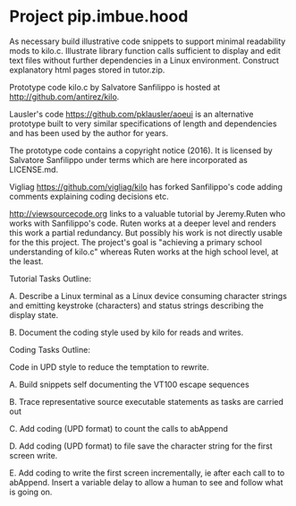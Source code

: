 # Project pip.imbue.hood 

  As necessary build illustrative code snippets to support 
  minimal readability mods to kilo.c. Illustrate library function 
  calls sufficient to display and edit text files without further 
  dependencies in a Linux environment. Construct explanatory html
  pages stored in tutor.zip.

  Prototype code kilo.c by Salvatore Sanfilippo is hosted at
  http://github.com/antirez/kilo.

  Lausler's code https://github.com/pklausler/aoeui is an alternative
  prototype built to very similar specifications of length and
  dependencies and has been used by the author for years. 

  The prototype code contains a copyright notice (2016). It is 
  licensed by Salvatore Sanfilippo under terms which are here 
  incorporated as LICENSE.md. 

  Vigliag https://github.com/vigliag/kilo has forked Sanfilippo's code 
  adding comments explaining coding decisions etc.

  http://viewsourcecode.org links to a valuable tutorial by Jeremy.Ruten
  who works with Sanfilippo's code. Ruten works at a deeper level and 
  renders this work a partial redundancy. But possibly his work is 
  not directly usable for the this project. The project's
  goal is "achieving a primary school understanding of kilo.c"
  whereas Ruten works at the high school level, at the least.
  
  Tutorial Tasks Outline:

  A. Describe a Linux terminal as a Linux device consuming character
     strings and emitting keystroke (characters) and status strings
     describing the display state.

  B. Document the coding style used by kilo for reads and writes.

  Coding Tasks Outline:

  Code in UPD style to reduce the temptation to rewrite.

  A. Build snippets self documenting the VT100 escape sequences 
  
  B. Trace representative source executable statements as tasks are
     carried out

  C. Add coding (UPD format) to count the calls to abAppend

  D. Add coding (UPD format) to file save the character string for the 
     first screen write.

  E. Add coding to write the first screen incrementally, ie after each
     call to to abAppend. Insert a variable delay to allow a human to 
     see and follow what is going on. 

